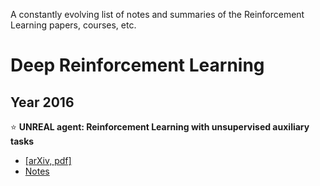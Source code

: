 A constantly evolving list of notes and summaries of the Reinforcement Learning papers, courses, etc.

# Deep Reinforcement Learning

## Year 2016
:star: **UNREAL agent: Reinforcement Learning with unsupervised auxiliary tasks**
  - [[arXiv, pdf]](https://arxiv.org/pdf/1611.05397.pdf)
  - [Notes](./notes/unreal_agent.md)
  
  
